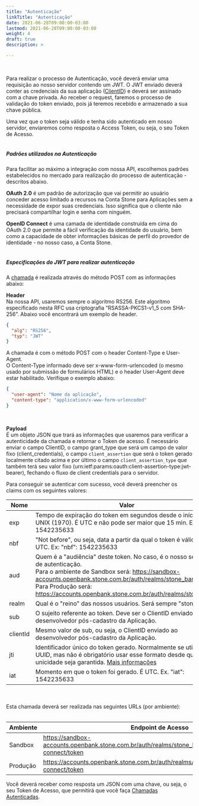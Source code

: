 ```yaml
---
title: "Autenticação"
linkTitle: "Autenticação"
date: 2021-06-28T09:00:00-03:00
lastmod: 2021-06-28T09:00:00-03:00
weight: 4
draft: true
description: >

---
```

<br>

Para realizar o processo de Autenticação, você deverá enviar uma requisição ao nosso servidor contendo um JWT. O JWT enviado deverá conter as credenciais da sua aplicação ([ClientID](/docs/guias/token-de-acesso/cadastro-da-aplicacao/)) e deverá ser assinado com a chave privada. Ao receber o request, faremos o processo de validação do token enviado, pois já teremos recebido e armazenado a sua chave pública.

Uma vez que o token seja válido e tenha sido autenticado em nosso servidor, enviaremos como resposta o Access Token, ou seja, o seu Token de Acesso. <br><br>

##### **Padrões utilizados na Autenticação**

Para facilitar ao máximo a integração com nossa API, escolhemos padrões estabelecidos no mercado para realização do processo de autenticação - descritos abaixo. 

**OAuth 2.0** é um padrão de autorização que vai permitir ao usuário conceder acesso limitado a recursos na Conta Stone para Aplicações sem a necessidade de expor suas credenciais. Isso significa que o cliente não precisará compartilhar login e senha com ninguém. 

**OpenID Connect** é uma camada de identidade construída em cima do OAuth 2.0 que permite a fácil verificação da identidade do usuário, bem como a capacidade de obter informações básicas de perfil do provedor de identidade - no nosso caso, a Conta Stone. <br><br>

##### **Especificações do JWT para realizar autenticação**

A [chamada](/docs/guias/token-de-acesso/chamada-autenticada/) é realizada através do método POST com as informações abaixo:

**Header**<br>Na nossa API, usaremos sempre o algoritmo RS256. Este algoritmo especificado nesta RFC usa criptografia “RSASSA-PKCS1-v1_5 com SHA-256”. 
Abaixo você encontrará um exemplo de header.

```JSON
{
  "alg": "RS256",
  "typ": "JWT"
}
```

A chamada é com o método POST com o header Content-Type e User-Agent. <br>O Content-Type informado deve ser x-www-form-urlencoded (o mesmo usado por submissão de formulários HTML) e o header User-Agent deve estar habilitado. Verifique o exemplo abaixo:

```JSON
{
  "user-agent": "Nome da aplicação",
  "content-type": "application/x-www-form-urlencoded"
}
```
<br>

**Payload** <br>É um objeto JSON que trará as informações que usaremos para verificar a autenticidade da chamada e retornar o Token de acesso. É necessário enviar o campo ClientID, o campo  grant_type que será um campo de valor fixo (client_credentials), o campo `client_assertion` que será o token gerado localmente citado acima e por último o campo `client_assertion_type` que também terá seu valor fixo (urn:ietf:params:oauth:client-assertion-type:jwt-bearer), fechando o fluxo de client credentials para o servidor.

Para conseguir se autenticar com sucesso, você deverá preencher os claims com os seguintes valores:

| Nome | Valor |
| ---- | ----- |
| exp | Tempo de expiração do token em segundos desde o início da era UNIX (1970). É UTC e não pode ser maior que 15 min. Ex: "exp": 1542235633 |
| nbf | "Not before", ou seja, data a partir da qual o token é válido. É UTC. Ex: "nbf": 1542235633 |
| aud | Quem é a "audiência" deste token. No caso, é o nosso servidor de autenticação. <br>Para o ambiente de Sandbox será: https://sandbox-accounts.openbank.stone.com.br/auth/realms/stone_bank . <br>Para Produção será: https://accounts.openbank.stone.com.br/auth/realms/stone_bank |
| realm | Qual é o "reino" das nossos usuários. Será sempre "stone_bank". |
| sub | O sujeito referente ao token. Deve ser o ClientID enviado ao desenvolvedor pós-cadastro da Aplicação. |
| clientId | Mesmo valor de sub, ou seja, o ClientID enviado ao desenvolvedor pós-cadastro da Aplicação. |
| jti | Identificador único do token gerado. Normalmente se utiliza um UUID, mas não é obrigatório usar esse formato desde que a unicidade seja garantida. [Mais informações](https://tools.ietf.org/html/rfc7519#section-4.1.7) |
| iat | Momento em que o token foi gerado. É UTC. Ex. "iat": 1542235633 |

<br>
<br>
Esta chamada deverá ser realizada nas seguintes URLs (por ambiente):
<br><br>

| Ambiente | Endpoint de Acesso |
| -------- | ------------------ |
| Sandbox | https://sandbox-accounts.openbank.stone.com.br/auth/realms/stone_bank/protocol/openid-connect/token |
| Produção | https://accounts.openbank.stone.com.br/auth/realms/stone_bank/protocol/openid-connect/token |



Você deverá receber como resposta um JSON com uma chave, ou seja, o seu Token de Acesso, que permitirá que você faça [Chamadas Autenticadas](/docs/guias/token-de-acesso/chamada-autenticada/).

